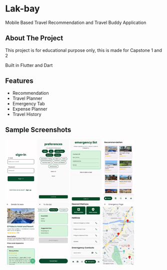 # Lak-bay

Mobile Based Travel Recommendation and Travel Buddy Application

## About The Project

This project is for educational purpose only, this is made for Capstone 1 and 2

Built in Flutter and Dart

## Features
- Recommendation
- Travel Planner
- Emergency Tab
- Expense Planner
- Travel History

## Sample Screenshots
<img src="screenshots/login.jpg" alt="Login Page" width="100" height="200">
<img src="screenshots/onboarding.jpg" alt="Onboarding Page" width="100" height="200">
<img src="screenshots/onboarding1.jpg" alt="Onboarding Page" width="100" height="200">
<img src="screenshots/recommendation1.jpg" alt="Recommendation Page" width="100" height="200">
<img src="screenshots/recommendation2.jpg" alt="Recommendation Page" width="100" height="200">
<img src="screenshots/planner.jpg" alt="Planner Page" width="100" height="200">
<img src="screenshots/emergency1.jpg" alt="Emergency Page" width="100" height="200">
<img src="screenshots/emergency2.jpg" alt="Emergency Page" width="100" height="200">
